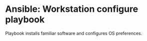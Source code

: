 # Ansible: Workstation configure playbook

Playbook installs familiar software and configures OS preferences.